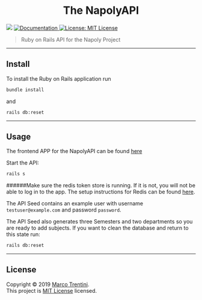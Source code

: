 <h1 align="center">The NapolyAPI</h1>
<p>
  <img src="https://img.shields.io/badge/version-1.0.0-blue.svg?cacheSeconds=2592000" />
  <a href="https://github.com/Divepit/napolyAPI/wiki">
    <img alt="Documentation" src="https://img.shields.io/badge/documentation-yes-brightgreen.svg" target="_blank" />
  </a>
  <a href="https://opensource.org/licenses/MIT">
    <img alt="License: MIT License" src="https://img.shields.io/badge/License-MIT License-yellow.svg" target="_blank" />
  </a>
</p>

> Ruby on Rails API for the Napoly Project
---
## Install
To install the Ruby on Rails application run

```sh
bundle install
```
and

```sh
rails db:reset
```
---
## Usage
The frontend APP for the NapolyAPI can be found [here](https://github.com/Divepit/napoly)

Start the API:
```sh
rails s
```
######Make sure the redis token store is running. If it is not, you will not be able to log in to the app. The setup instructions for Redis can be found [here](https://redis.io/topics/quickstart).

The API Seed contains an example user with username `testuser@example.com` and password `password`.

The API Seed also generates three Semesters and two departments so you are ready to add subjects.
If you want to clean the database and return to this state run:
```sh
rails db:reset
```
---
## License

Copyright © 2019 [Marco Trentini](https://github.com/Divepit).<br />
This project is [MIT License](https://opensource.org/licenses/MIT) licensed.
